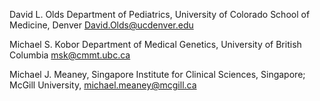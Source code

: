 David L. Olds Department of Pediatrics, University of Colorado School of Medicine, Denver David.Olds@ucdenver.edu

Michael S. Kobor Department of Medical Genetics, University of British Columbia msk@cmmt.ubc.ca

Michael J. Meaney, Singapore Institute for Clinical Sciences, Singapore; McGill University, michael.meaney@mcgill.ca